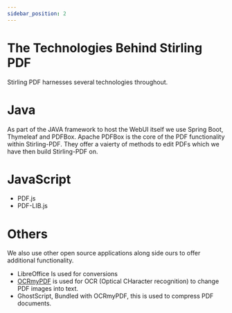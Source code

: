 ```yaml
---
sidebar_position: 2
---
```


# The Technologies Behind Stirling PDF

Stirling PDF harnesses several technologies throughout.

# Java
As part of the JAVA framework to host the WebUI itself we use
Spring Boot, Thymeleaf and PDFBox.
Apache PDFBox is the core of the PDF functionality within Stirling-PDF.
They offer a vaierty of methods to edit PDFs which we have then build Stirling-PDF on.

# JavaScript
- PDF.js
- PDF-LIB.js


# Others
We also use other open source applications along side ours to offer additional functionality.
- LibreOffice Is used for conversions
- [OCRmyPDF](https://github.com/ocrmypdf/OCRmyPDF) is used for OCR (Optical CHaracter recognition) to change PDF images into text.
- GhostScript, Bundled with OCRmyPDF, this is used to compress PDF documents.

